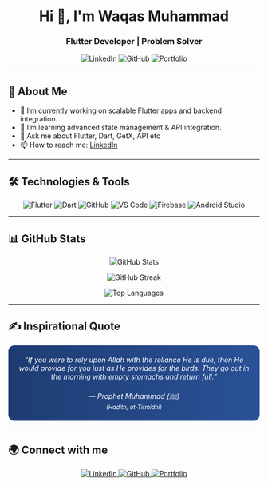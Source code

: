 <h1 align="center">Hi 👋, I'm Waqas Muhammad</h1>  
<h3 align="center">Flutter Developer | Problem Solver</h3>  
  
<p align="center">  
  <a href="https://www.linkedin.com/in/waqas-muhammad-0ba609290" target="_blank">  
    <img alt="LinkedIn" src="https://img.shields.io/badge/-LinkedIn-%230077B5?style=for-the-badge&logo=linkedin&logoColor=white" />  
  </a>  
  <a href="https://github.com/IamWaqasMuhammad" target="_blank">  
    <img alt="GitHub" src="https://img.shields.io/badge/-GitHub-%23181717?style=for-the-badge&logo=github&logoColor=white" />  
  </a>  
  <a href="waqasmuhammad.netlify.app" target="_blank" rel="noopener noreferrer">  
    <img src="https://img.shields.io/badge/Portfolio-%2300bfff.svg?style=for-the-badge&logo=aboutme&logoColor=white" alt="Portfolio" />  
  </a>  
</p>  
  
---  
  
## 🚀 About Me  
  
- 🔭 I’m currently working on scalable Flutter apps and backend integration.  
- 🌱 I’m learning advanced state management & API integration.  
- 💬 Ask me about Flutter, Dart, GetX, API etc  
- 📫 How to reach me: [LinkedIn](https://www.linkedin.com/in/waqas-muhammad-0ba609290)  
  
---  
  
## 🛠️ Technologies & Tools  
  
<p align="center">  
  <img alt="Flutter" src="https://img.shields.io/badge/Flutter-%2302569B.svg?style=for-the-badge&logo=flutter&logoColor=white" />  
  <img alt="Dart" src="https://img.shields.io/badge/Dart-%230175C2.svg?style=for-the-badge&logo=dart&logoColor=white" />  
  <img alt="GitHub" src="https://img.shields.io/badge/GitHub-%23181717.svg?style=for-the-badge&logo=github&logoColor=white" />  
  <img alt="VS Code" src="https://img.shields.io/badge/Visual_Studio_Code-007ACC.svg?style=for-the-badge&logo=visual-studio-code&logoColor=white" />  
  <img alt="Firebase" src="https://img.shields.io/badge/Firebase-FFCA28.svg?style=for-the-badge&logo=firebase&logoColor=black" />  
  <img alt="Android Studio" src="https://img.shields.io/badge/Android_Studio-3DDC84.svg?style=for-the-badge&logo=android-studio&logoColor=white" />  
</p>  
  
  
---  
  
## 📊 GitHub Stats  
  
<p align="center">  
  <img src="https://github-readme-stats.vercel.app/api?username=IamWaqasMuhammad&show_icons=true&theme=tokyonight&count_private=true" alt="GitHub Stats" />  
</p>  
  
<p align="center">  
  <img src="https://streak-stats.demolab.com/?user=IamWaqasMuhammad&theme=tokyonight" alt="GitHub Streak" />  
</p>  
  
<p align="center">  
  <img src="https://github-readme-stats.vercel.app/api/top-langs/?username=IamWaqasMuhammad&layout=compact&theme=tokyonight" alt="Top Languages" />  
</p>  
  
---  
  
## ✍️ Inspirational Quote  
  
<div align="center" style="background: #1e3c72; background: linear-gradient(90deg, #1e3c72 0%, #2a5298 100%); color: white; padding: 20px; border-radius: 12px; max-width: 600px; margin: auto; font-style: italic;">  
  “If you were to rely upon Allah with the reliance He is due, then He would provide for you just as He provides for the birds. They go out in the morning with empty stomachs and return full.”    
  <br/><br/>  
  — Prophet Muhammad (ﷺ)    
  <br/>  
  <sub><i>(Hadith, at-Tirmidhi)</i></sub>  
</div>  
  
---  
  
## 🌍 Connect with me  
  
<p align="center">  
  <a href="https://www.linkedin.com/in/waqas-muhammad-0ba609290" target="_blank" rel="noopener noreferrer">  
    <img src="https://img.shields.io/badge/LinkedIn-%230077B5.svg?style=for-the-badge&logo=linkedin&logoColor=white" alt="LinkedIn" />  
  </a>  
  <a href="https://github.com/IamWaqasMuhammad" target="_blank" rel="noopener noreferrer">  
    <img src="https://img.shields.io/badge/GitHub-%23181717.svg?style=for-the-badge&logo=github&logoColor=white" alt="GitHub" />  
  </a>  
  <a href="waqasmuhammad.netlify.app" target="_blank" rel="noopener noreferrer">  
    <img src="https://img.shields.io/badge/Portfolio-%2300bfff.svg?style=for-the-badge&logo=aboutme&logoColor=white" alt="Portfolio" />  
  </a>  
</p>  